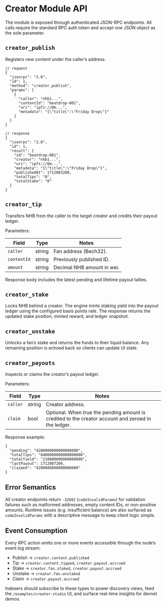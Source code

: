 # Creator Module API

The module is exposed through authenticated JSON-RPC endpoints. All calls require the standard RPC auth token and accept one JSON object as the sole parameter.

## `creator_publish`

Registers new content under the caller’s address.

```jsonc
// request
{
  "jsonrpc": "2.0",
  "id": 1,
  "method": "creator_publish",
  "params": [
    {
      "caller": "nhb1...",
      "contentId": "beatdrop-001",
      "uri": "ipfs://Qm...",
      "metadata": "{\"title\":\"Friday Drop\"}"
    }
  ]
}
```

```jsonc
// response
{
  "jsonrpc": "2.0",
  "id": 1,
  "result": {
    "id": "beatdrop-001",
    "creator": "nhb1...",
    "uri": "ipfs://Qm...",
    "metadata": "{\"title\":\"Friday Drop\"}",
    "publishedAt": 1712083200,
    "totalTips": "0",
    "totalStake": "0"
  }
}
```

## `creator_tip`

Transfers NHB from the caller to the target creator and credits their payout ledger.

Parameters:

| Field | Type | Notes |
| --- | --- | --- |
| `caller` | string | Fan address (Bech32). |
| `contentId` | string | Previously published ID. |
| `amount` | string | Decimal NHB amount in wei. |

Response body includes the latest pending and lifetime payout tallies.

## `creator_stake`

Locks NHB behind a creator. The engine mints staking yield into the payout ledger using the configured basis points rate. The response returns the updated stake position, minted reward, and ledger snapshot.

## `creator_unstake`

Unlocks a fan’s stake and returns the funds to their liquid balance. Any remaining position is echoed back so clients can update UI state.

## `creator_payouts`

Inspects or claims the creator’s payout ledger.

Parameters:

| Field | Type | Notes |
| --- | --- | --- |
| `caller` | string | Creator address. |
| `claim` | bool | Optional. When true the pending amount is credited to the creator account and zeroed in the ledger. |

Response example:

```jsonc
{
  "pending": "4200000000000000000",
  "totalTips": "8400000000000000000",
  "totalYield": "210000000000000000",
  "lastPayout": 1712087200,
  "claimed": "4200000000000000000"
}
```

## Error Semantics

All creator endpoints return `-32602` (`codeInvalidParams`) for validation failures such as malformed addresses, empty content IDs, or non-positive amounts. Runtime issues (e.g. insufficient balance) are also surfaced as `codeInvalidParams` with a descriptive message to keep client logic simple.

## Event Consumption

Every RPC action emits one or more events accessible through the node’s event log stream:

- Publish → `creator.content.published`
- Tip → `creator.content.tipped`, `creator.payout.accrued`
- Stake → `creator.fan.staked`, `creator.payout.accrued`
- Unstake → `creator.fan.unstaked`
- Claim → `creator.payout.accrued`

Indexers should subscribe to these types to power discovery views, feed the `/examples/creator-studio` UI, and surface real-time insights for devnet demos.
